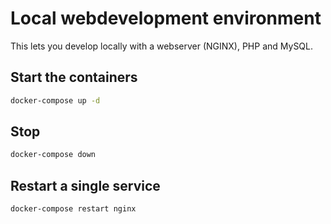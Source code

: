 # Local webdevelopment environment
This lets you develop locally with a webserver (NGINX), PHP and MySQL.


## Start the containers
```sh
docker-compose up -d
```

## Stop
```sh
docker-compose down
```
## Restart a single service
```sh
docker-compose restart nginx
```

